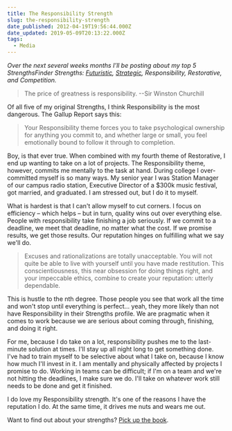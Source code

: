 ```yaml
---
title: The Responsibility Strength
slug: the-responsibility-strength
date_published: 2012-04-19T19:56:44.000Z
date_updated: 2019-05-09T20:13:22.000Z
tags:
  - Media
---
```


*Over the next several weeks months I’ll be posting about my top 5 StrengthsFinder Strengths: [Futuristic](/posts/the-futuristic-strength/), [Strategic](/posts/the-strategic-strength/), Responsibility, Restorative, and Competition.*

> The price of greatness is responsibility. --Sir Winston Churchill

Of all five of my original Strengths, I think Responsibility is the most dangerous. The Gallup Report says this:

> Your Responsibility theme forces you to take psychological ownership for anything you commit to, and whether large or small, you feel emotionally bound to follow it through to completion.

Boy, is that ever true. When combined with my fourth theme of Restorative, I end up wanting to take on a lot of projects. The Responsibility theme, however, commits me mentally to the task at hand. During college I over-committed myself is so many ways. My senior year I was Station Manager of our campus radio station, Executive Director of a $300k music festival, got married, and graduated. I am stressed out, but I do it to myself.

What is hardest is that I can't allow myself to cut corners. I focus on efficiency – which helps – but in turn, quality wins out over everything else. People with responsibility take finishing a job seriously. If we commit to a deadline, we meet that deadline, no matter what the cost. If we promise results, we get those results. Our reputation hinges on fulfilling what we say we'll do.

> Excuses and rationalizations are totally unacceptable. You will not quite be able to live with yourself until you have made restitution. This conscientiousness, this near obsession for doing things right, and your impeccable ethics, combine to create your reputation: utterly dependable.

This is hustle to the nth degree. Those people you see that work all the time and won't stop until everything is perfect... yeah, they more likely than not have Responsibility in their Strengths profile. We are pragmatic when it comes to work because we are serious about coming through, finishing, and doing it right.

For me, because I do take on a lot, responsibility pushes me to the last-minute solution at times. I'll stay up all night long to get something done. I've had to train myself to be selective about what I take on, because I know how much I'll invest in it. I am mentally and physically affected by projects I promise to do. Working in teams can be difficult; if I'm on a team and we're not hitting the deadlines, I make sure we do. I'll take on whatever work still needs to be done and get it finished.

I do love my Responsibility strength. It's one of the reasons I have the reputation I do. At the same time, it drives me nuts and wears me out.

Want to find out about your strengths? [Pick up the book](http://www.amazon.com/gp/product/159562015X/ref=as_li_ss_tl?ie=UTF8&amp;tag=joggo-20&amp;linkCode=as2&amp;camp=1789&amp;creative=390957&amp;creativeASIN=159562015X).
